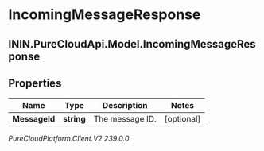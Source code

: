 # IncomingMessageResponse

## ININ.PureCloudApi.Model.IncomingMessageResponse

## Properties

|Name | Type | Description | Notes|
|------------ | ------------- | ------------- | -------------|
| **MessageId** | **string** | The message ID. | [optional] |



_PureCloudPlatform.Client.V2 239.0.0_
